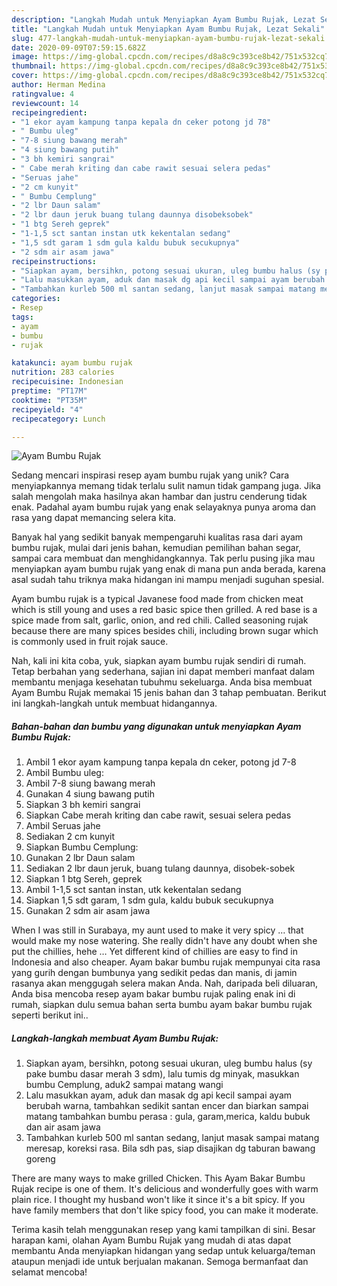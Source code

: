 ```yaml
---
description: "Langkah Mudah untuk Menyiapkan Ayam Bumbu Rujak, Lezat Sekali"
title: "Langkah Mudah untuk Menyiapkan Ayam Bumbu Rujak, Lezat Sekali"
slug: 477-langkah-mudah-untuk-menyiapkan-ayam-bumbu-rujak-lezat-sekali
date: 2020-09-09T07:59:15.682Z
image: https://img-global.cpcdn.com/recipes/d8a8c9c393ce8b42/751x532cq70/ayam-bumbu-rujak-foto-resep-utama.jpg
thumbnail: https://img-global.cpcdn.com/recipes/d8a8c9c393ce8b42/751x532cq70/ayam-bumbu-rujak-foto-resep-utama.jpg
cover: https://img-global.cpcdn.com/recipes/d8a8c9c393ce8b42/751x532cq70/ayam-bumbu-rujak-foto-resep-utama.jpg
author: Herman Medina
ratingvalue: 4
reviewcount: 14
recipeingredient:
- "1 ekor ayam kampung tanpa kepala dn ceker potong jd 78"
- " Bumbu uleg"
- "7-8 siung bawang merah"
- "4 siung bawang putih"
- "3 bh kemiri sangrai"
- " Cabe merah kriting dan cabe rawit sesuai selera pedas"
- "Seruas jahe"
- "2 cm kunyit"
- " Bumbu Cemplung"
- "2 lbr Daun salam"
- "2 lbr daun jeruk buang tulang daunnya disobeksobek"
- "1 btg Sereh geprek"
- "1-1,5 sct santan instan utk kekentalan sedang"
- "1,5 sdt garam 1 sdm gula kaldu bubuk secukupnya"
- "2 sdm air asam jawa"
recipeinstructions:
- "Siapkan ayam, bersihkn, potong sesuai ukuran, uleg bumbu halus (sy pake bumbu dasar merah 3 sdm), lalu tumis dg minyak, masukkan bumbu Cemplung, aduk2 sampai matang wangi"
- "Lalu masukkan ayam, aduk dan masak dg api kecil sampai ayam berubah warna, tambahkan sedikit santan encer dan biarkan sampai matang tambahkan bumbu perasa : gula, garam,merica, kaldu bubuk dan air asam jawa"
- "Tambahkan kurleb 500 ml santan sedang, lanjut masak sampai matang meresap, koreksi rasa. Bila sdh pas, siap disajikan dg taburan bawang goreng"
categories:
- Resep
tags:
- ayam
- bumbu
- rujak

katakunci: ayam bumbu rujak 
nutrition: 283 calories
recipecuisine: Indonesian
preptime: "PT17M"
cooktime: "PT35M"
recipeyield: "4"
recipecategory: Lunch

---
```



![Ayam Bumbu Rujak](https://img-global.cpcdn.com/recipes/d8a8c9c393ce8b42/751x532cq70/ayam-bumbu-rujak-foto-resep-utama.jpg)

Sedang mencari inspirasi resep ayam bumbu rujak yang unik? Cara menyiapkannya memang tidak terlalu sulit namun tidak gampang juga. Jika salah mengolah maka hasilnya akan hambar dan justru cenderung tidak enak. Padahal ayam bumbu rujak yang enak selayaknya punya aroma dan rasa yang dapat memancing selera kita.

Banyak hal yang sedikit banyak mempengaruhi kualitas rasa dari ayam bumbu rujak, mulai dari jenis bahan, kemudian pemilihan bahan segar, sampai cara membuat dan menghidangkannya. Tak perlu pusing jika mau menyiapkan ayam bumbu rujak yang enak di mana pun anda berada, karena asal sudah tahu triknya maka hidangan ini mampu menjadi suguhan spesial.

Ayam bumbu rujak is a typical Javanese food made from chicken meat which is still young and uses a red basic spice then grilled. A red base is a spice made from salt, garlic, onion, and red chili. Called seasoning rujak because there are many spices besides chili, including brown sugar which is commonly used in fruit rojak sauce.


Nah, kali ini kita coba, yuk, siapkan ayam bumbu rujak sendiri di rumah. Tetap berbahan yang sederhana, sajian ini dapat memberi manfaat dalam membantu menjaga kesehatan tubuhmu sekeluarga. Anda bisa membuat Ayam Bumbu Rujak memakai 15 jenis bahan dan 3 tahap pembuatan. Berikut ini langkah-langkah untuk membuat hidangannya.

<!--inarticleads1-->

##### Bahan-bahan dan bumbu yang digunakan untuk menyiapkan Ayam Bumbu Rujak:

1. Ambil 1 ekor ayam kampung tanpa kepala dn ceker, potong jd 7-8
1. Ambil  Bumbu uleg:
1. Ambil 7-8 siung bawang merah
1. Gunakan 4 siung bawang putih
1. Siapkan 3 bh kemiri sangrai
1. Siapkan  Cabe merah kriting dan cabe rawit, sesuai selera pedas
1. Ambil Seruas jahe
1. Sediakan 2 cm kunyit
1. Siapkan  Bumbu Cemplung:
1. Gunakan 2 lbr Daun salam
1. Sediakan 2 lbr daun jeruk, buang tulang daunnya, disobek-sobek
1. Siapkan 1 btg Sereh, geprek
1. Ambil 1-1,5 sct santan instan, utk kekentalan sedang
1. Siapkan 1,5 sdt garam, 1 sdm gula, kaldu bubuk secukupnya
1. Gunakan 2 sdm air asam jawa


When I was still in Surabaya, my aunt used to make it very spicy … that would make my nose watering. She really didn&#39;t have any doubt when she put the chillies, hehe … Yet different kind of chillies are easy to find in Indonesia and also cheaper. Ayam bakar bumbu rujak mempunyai cita rasa yang gurih dengan bumbunya yang sedikit pedas dan manis, di jamin rasanya akan menggugah selera makan Anda. Nah, daripada beli diluaran, Anda bisa mencoba resep ayam bakar bumbu rujak paling enak ini di rumah, siapkan dulu semua bahan serta bumbu ayam bakar bumbu rujak seperti berikut ini.. 

<!--inarticleads2-->

##### Langkah-langkah membuat Ayam Bumbu Rujak:

1. Siapkan ayam, bersihkn, potong sesuai ukuran, uleg bumbu halus (sy pake bumbu dasar merah 3 sdm), lalu tumis dg minyak, masukkan bumbu Cemplung, aduk2 sampai matang wangi
1. Lalu masukkan ayam, aduk dan masak dg api kecil sampai ayam berubah warna, tambahkan sedikit santan encer dan biarkan sampai matang tambahkan bumbu perasa : gula, garam,merica, kaldu bubuk dan air asam jawa
1. Tambahkan kurleb 500 ml santan sedang, lanjut masak sampai matang meresap, koreksi rasa. Bila sdh pas, siap disajikan dg taburan bawang goreng


There are many ways to make grilled Chicken. This Ayam Bakar Bumbu Rujak recipe is one of them. It&#39;s delicious and wonderfully goes with warm plain rice. I thought my husband won&#39;t like it since it&#39;s a bit spicy. If you have family members that don&#39;t like spicy food, you can make it moderate. 

Terima kasih telah menggunakan resep yang kami tampilkan di sini. Besar harapan kami, olahan Ayam Bumbu Rujak yang mudah di atas dapat membantu Anda menyiapkan hidangan yang sedap untuk keluarga/teman ataupun menjadi ide untuk berjualan makanan. Semoga bermanfaat dan selamat mencoba!
